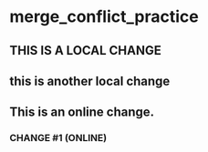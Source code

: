 # merge_conflict_practice

## THIS IS A LOCAL CHANGE

## this is another local change
## This is an online change.

### CHANGE #1 (ONLINE) 
